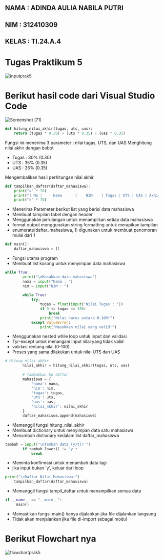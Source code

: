 ## NAMA  : ADINDA AULIA NABILA PUTRI 

## NIM   : 312410309

## KELAS : TI.24.A.4 

# Tugas Praktikum 5 



 
 ![inputprak5](https://github.com/user-attachments/assets/e0e78bdd-11b4-4069-a98c-d8dd6dbe071d)
   
                
# Berikut hasil code dari Visual Studio Code 

   ![Screenshot (71)](https://github.com/user-attachments/assets/80f176fb-e1fb-4fd7-8c10-6943af9ef13e)


```PYTHON
def hitung_nilai_akhir(tugas, uts, uas):
    return (tugas * 0.30) + (uts * 0.35) + (uas * 0.35)
````

Fungsi ini menerima 3 parameter : nilai tugas, UTS, dan UAS 
Menghitung nilai akhir dengan bobot 
   - Tugas : 30% (0.30)
   - UTS : 35% (0.35)
   - UAS : 35% (0.35)

Mengembalikan hasil perhitungan nilai akhir.

```PYTHON
def tampilkan_daftar(daftar_mahasiswa):
    print("=" * 70)
    print("| No |     Nama      |    NIM    | Tugas | UTS | UAS | Akhir |")
    print("=" * 70)
````
- Menerima Parameter berikut list yang berisi data mahasiswa
- Membuat tampilan tabel dengan header
- Menggunakan perulangan untuk menampilkan setiap data mahasiswa
- format output menggunakan string formatting untuk merapikan tampilan
- enumerate(daftar_mahasiswa, 1) digunakan untuk membuat penomoran mulai dari 1

```PYTHON
def main():
    daftar_mahasiswa = []
````

- Fungsi utama program
- Membuat list kosong untuk menyimpan data mahasiswa

```PYTHON
while True:
        print("\nMasukkan data mahasiswa")
        nama = input("Nama : ")
        nim = input("NIM : ")
        
        while True:
            try:
                tugas = float(input("Nilai Tugas : "))
                if 0 <= tugas <= 100:
                    break
                print("Nilai harus antara 0-100!")
            except ValueError:
                print("Masukkan nilai yang valid!")
````

- Menggunakan nested while loop untuk input dan validasi
- Tyr-except untuk menangani input nilai yang tidak valid
- validasi rentang nilai (0-100)
- Proses yang sama dilakukan untuk nilai UTS dan UAS

```PYTHON
# Hitung nilai akhir
        nilai_akhir = hitung_nilai_akhir(tugas, uts, uas)
        
        # Tambahkan ke daftar
        mahasiswa = {
            'nama': nama,
            'nim': nim,
            'tugas': tugas,
            'uts': uts,
            'uas': uas,
            'nilai_akhir': nilai_akhir
        }
        daftar_mahasiswa.append(mahasiswa)
````

- Memanggil fungsi hitung_nilai_akhir
- Membuat dictionary untuk menyimpan data satu mahasiswa
- Menambah dictionary kedalam list daftar_mahasiswa

```PYTHON
tambah = input("\nTambah data (y/t)? ")
        if tambah.lower() != 'y':
            break
````

- Meminta konfirmasi untuk menambah data lagi
- jika input bukan 'y', keluar dari loop

```PYTHON
print("\nDaftar Nilai Mahasiswa:")
    tampilkan_daftar(daftar_mahasiswa)
````

- Memanggil fungsi tampil_daftar untuk menampilkan semua data

```PYTHON
if __name__ == "__main__":
     main()
````

- Memastikan fungsi main() hanya dijalankan jika file dijalankan langsung
- Tidak akan menjalankan jika file di-import sebagai modul

# Berikut Flowchart nya 

   ![flowchartprak5](https://github.com/user-attachments/assets/441d9db2-3812-41bb-a93b-3422bc8008e6)

